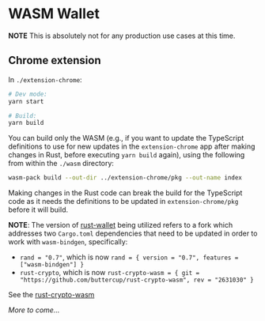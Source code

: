 # WASM Wallet

**NOTE** This is absolutely not for any production use cases at this time.

## Chrome extension

In `./extension-chrome`:

```bash
# Dev mode:
yarn start

# Build:
yarn build
```

You can build only the WASM (e.g., if you want to update the TypeScript definitions to use for new updates in the `extension-chrome` app after making changes in Rust, before executing `yarn build` again), using the following from within the `./wasm` directory:

```bash
wasm-pack build --out-dir ../extension-chrome/pkg --out-name index
```

Making changes in the Rust code can break the build for the TypeScript code as it needs the definitions to be updated in `extension-chrome/pkg` before it will build.

**NOTE**: The version of [rust-wallet](https://github.com/jurevans/rust-wallet/) being utilized refers to a fork which addresses two `Cargo.toml` dependencies that need to be updated in order to work with `wasm-bindgen`, specifically:

- `rand = "0.7"`, which is now `rand = { version = "0.7", features = ["wasm-bindgen"] }`
- `rust-crypto`, which is now `rust-crypto-wasm = { git = "https://github.com/buttercup/rust-crypto-wasm", rev = "2631030" }`

See the [rust-crypto-wasm](https://github.com/buttercup/rust-crypto-wasm)

_More to come..._

